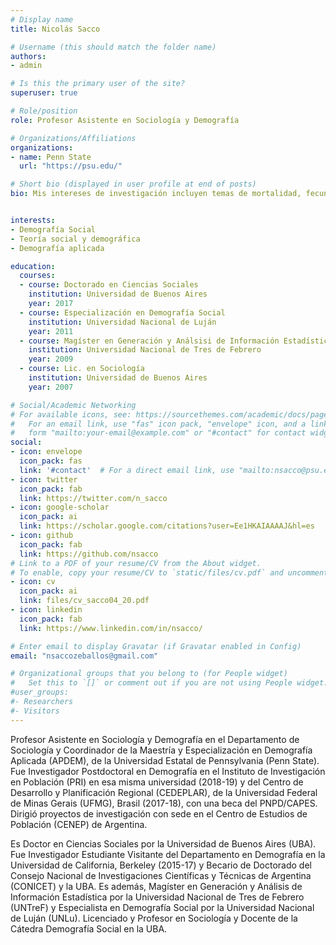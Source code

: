 ```yaml
---
# Display name
title: Nicolás Sacco

# Username (this should match the folder name)
authors:
- admin

# Is this the primary user of the site?
superuser: true

# Role/position
role: Profesor Asistente en Sociología y Demografía

# Organizations/Affiliations
organizations:
- name: Penn State
  url: "https://psu.edu/"

# Short bio (displayed in user profile at end of posts)
bio: Mis intereses de investigación incluyen temas de mortalidad, fecundidad, clases sociales y metodología de investigación social.


interests:
- Demografía Social
- Teoría social y demográfica
- Demografía aplicada

education:
  courses:
  - course: Doctorado en Ciencias Sociales
    institution: Universidad de Buenos Aires
    year: 2017
  - course: Especialización en Demografía Social
    institution: Universidad Nacional de Luján
    year: 2011
  - course: Magíster en Generación y Análsisi de Información Estadística
    institution: Universidad Nacional de Tres de Febrero
    year: 2009
  - course: Lic. en Sociología
    institution: Universidad de Buenos Aires
    year: 2007

# Social/Academic Networking
# For available icons, see: https://sourcethemes.com/academic/docs/page-builder/#icons
#   For an email link, use "fas" icon pack, "envelope" icon, and a link in the
#   form "mailto:your-email@example.com" or "#contact" for contact widget.
social:
- icon: envelope
  icon_pack: fas
  link: '#contact'  # For a direct email link, use "mailto:nsacco@psu.edu".
- icon: twitter
  icon_pack: fab
  link: https://twitter.com/n_sacco
- icon: google-scholar
  icon_pack: ai
  link: https://scholar.google.com/citations?user=Ee1HKAIAAAAJ&hl=es
- icon: github
  icon_pack: fab
  link: https://github.com/nsacco
# Link to a PDF of your resume/CV from the About widget.
# To enable, copy your resume/CV to `static/files/cv.pdf` and uncomment the lines below.
- icon: cv
  icon_pack: ai
  link: files/cv_sacco04_20.pdf
- icon: linkedin
  icon_pack: fab
  link: https://www.linkedin.com/in/nsacco/

# Enter email to display Gravatar (if Gravatar enabled in Config)
email: "nsaccozeballos@gmail.com"

# Organizational groups that you belong to (for People widget)
#   Set this to `[]` or comment out if you are not using People widget.
#user_groups:
#- Researchers
#- Visitors
---
```


Profesor Asistente en Sociología y Demografía en el Departamento de Sociología y Coordinador de la Maestría y Especialización en Demografía Aplicada (APDEM), de la Universidad Estatal de Pennsylvania (Penn State). Fue Investigador Postdoctoral en Demografía en el Instituto de Investigación en Población (PRI) en esa misma universidad (2018-19) y del Centro de Desarrollo y Planificación Regional (CEDEPLAR), de la Universidad Federal de Minas Gerais (UFMG), Brasil (2017-18), con una beca del PNPD/CAPES. Dirigió proyectos de investigación con sede en el Centro de Estudios de Población (CENEP) de Argentina.

Es Doctor en Ciencias Sociales por la Universidad de Buenos Aires (UBA). Fue Investigador Estudiante Visitante del Departamento en Demografía en la Universidad de California, Berkeley (2015-17) y Becario de Doctorado del Consejo Nacional de Investigaciones Científicas y Técnicas de Argentina (CONICET) y la UBA. Es además, Magíster en Generación y Análisis de Información Estadística por la Universidad Nacional de Tres de Febrero (UNTreF) y Especialista en Demografía Social por la Universidad Nacional de Luján (UNLu). Licenciado y Profesor en Sociología y Docente de la Cátedra Demografía Social en la UBA.
